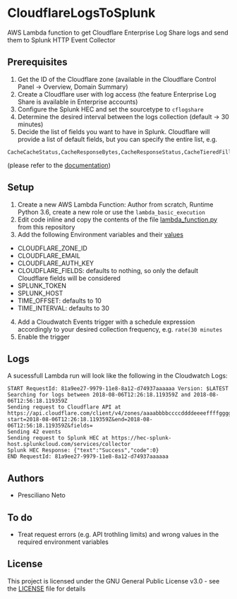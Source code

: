 # CloudflareLogsToSplunk
AWS Lambda function to get Cloudflare Enterprise Log Share logs and send them to Splunk HTTP Event Collector 

## Prerequisites
1. Get the ID of the Cloudflare zone (available in the Cloudflare Control Panel -> Overview, Domain Summary)
2. Create a Cloudflare user with log access (the feature Enterprise Log Share is available in Enterprise accounts)
3. Configure the Splunk HEC and set the sourcetype to `cflogshare`
4. Determine the desired interval between the logs collection (default -> 30 minutes)
5. Decide the list of fields you want to have in Splunk. Cloudflare will provide a list of default fields, but you can specify the entire list, e.g. 
```
CacheCacheStatus,CacheResponseBytes,CacheResponseStatus,CacheTieredFill,ClientASN,ClientCountry,ClientDeviceType,ClientIP,ClientIPClass,ClientRequestBytes,ClientRequestHost,ClientRequestMethod,ClientRequestProtocol,ClientRequestReferer,ClientRequestURI,ClientRequestUserAgent,ClientSSLCipher,ClientSSLProtocol,ClientSrcPort,EdgeColoID,EdgeEndTimestamp,EdgePathingOp,EdgePathingSrc,EdgePathingStatus,EdgeRateLimitAction,EdgeRateLimitID,EdgeRequestHost,EdgeResponseBytes,EdgeResponseCompressionRatio,EdgeResponseContentType,EdgeResponseStatus,EdgeServerIP,EdgeStartTimestamp,OriginIP,OriginResponseBytes,OriginResponseHTTPExpires,OriginResponseHTTPLastModified,OriginResponseStatus,OriginResponseTime,OriginSSLProtocol,ParentRayID,RayID,SecurityLevel,WAFAction,WAFFlags,WAFMatchedVar,WAFProfile,WAFRuleID,WAFRuleMessage,WorkerCPUTime,WorkerStatus,WorkerSubrequest,WorkerSubrequestCount,ZoneID
``` 
(please refer to the [documentation](https://support.cloudflare.com/hc/en-us/articles/216672448-Enterprise-Log-Share-Logpull-REST-API))

## Setup
1. Create a new AWS Lambda Function: Author from scratch, Runtime Python 3.6, create a new role or use the `lambda_basic_execution`
2. Edit code inline and copy the contents of the file [lambda_function.py](lambda_function.py) from this repository
3. Add the following Environment variables and their [values](#prerequisites)
  - CLOUDFLARE_ZONE_ID
  - CLOUDFLARE_EMAIL
  - CLOUDFLARE_AUTH_KEY 
  - CLOUDFLARE_FIELDS: defaults to nothing, so only the default Cloudflare fields will be considered
  - SPLUNK_TOKEN
  - SPLUNK_HOST
  - TIME_OFFSET: defaults to 10
  - TIME_INTERVAL: defaults to 30
4. Add a Cloudwatch Events trigger with a schedule expression accordingly to your desired collection frequency, e.g. `rate(30 minutes`
5. Enable the trigger

## Logs
A sucessfull Lambda run will look like the following in the Cloudwatch Logs:
```
START RequestId: 81a9ee27-9979-11e8-8a12-d74937aaaaaa Version: $LATEST
Searching for logs between 2018-08-06T12:26:18.119359Z and 2018-08-06T12:56:18.119359Z
Sending request to Cloudflare API at https://api.cloudflare.com/client/v4/zones/aaaabbbbccccddddeeeeffffgggghhhh/logs/received?start=2018-08-06T12:26:18.119359Z&end=2018-08-06T12:56:18.119359Z&fields=
Sending 42 events
Sending request to Splunk HEC at https://hec-splunk-host.splunkcloud.com/services/collector
Splunk HEC Response: {"text":"Success","code":0}
END RequestId: 81a9ee27-9979-11e8-8a12-d74937aaaaaa
```

## Authors
- Presciliano Neto

## To do
- Treat request errors (e.g. API trothling limits) and wrong values in the required environment variables

## License
This project is licensed under the GNU General Public License v3.0 - see the [LICENSE](LICENSE) file for details
